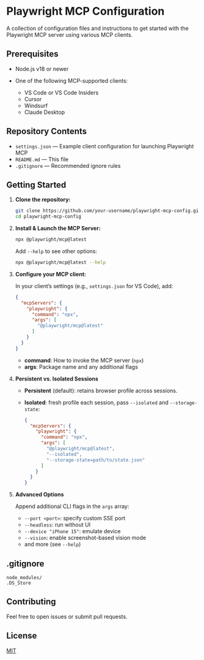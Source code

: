# Playwright MCP Configuration

A collection of configuration files and instructions to get started with the Playwright MCP server using various MCP clients.

## Prerequisites

* Node.js v18 or newer
* One of the following MCP-supported clients:

  * VS Code or VS Code Insiders
  * Cursor
  * Windsurf
  * Claude Desktop

## Repository Contents

* `settings.json` — Example client configuration for launching Playwright MCP
* `README.md` — This file
* `.gitignore` — Recommended ignore rules

## Getting Started

1. **Clone the repository:**

   ```bash
   git clone https://github.com/your-username/playwright-mcp-config.git
   cd playwright-mcp-config
   ```

2. **Install & Launch the MCP Server:**

   ```bash
   npx @playwright/mcp@latest
   ```

   Add `--help` to see other options:

   ```bash
   npx @playwright/mcp@latest --help
   ```

3. **Configure your MCP client:**

   In your client’s settings (e.g., `settings.json` for VS Code), add:

   ```json
   {
     "mcpServers": {
       "playwright": {
         "command": "npx",
         "args": [
           "@playwright/mcp@latest"
         ]
       }
     }
   }
   ```

   * **command**: How to invoke the MCP server (`npx`)
   * **args**: Package name and any additional flags

4. **Persistent vs. Isolated Sessions**

   * **Persistent** (default): retains browser profile across sessions.
   * **Isolated**: fresh profile each session, pass `--isolated` and `--storage-state`:

     ```json
     {
       "mcpServers": {
         "playwright": {
           "command": "npx",
           "args": [
             "@playwright/mcp@latest",
             "--isolated",
             "--storage-state=path/to/state.json"
           ]
         }
       }
     }
     ```

5. **Advanced Options**

   Append additional CLI flags in the `args` array:

   * `--port <port>`: specify custom SSE port
   * `--headless`: run without UI
   * `--device "iPhone 15"`: emulate device
   * `--vision`: enable screenshot-based vision mode
   * and more (see `--help`)

## .gitignore

```
node_modules/
.DS_Store
```

## Contributing

Feel free to open issues or submit pull requests.

## License

[MIT](LICENSE)
